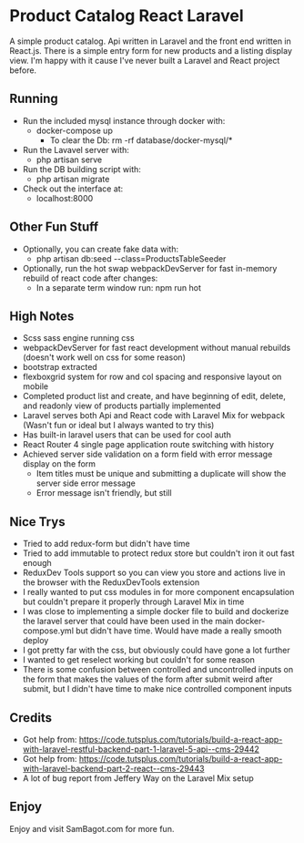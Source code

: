 # Product Catalog React Laravel

A simple product catalog.  Api written in Laravel and the front end written in React.js.  There is a simple entry form for new products and a listing display view.  I'm happy with it cause I've never built a Laravel and React project before.

## Running

* Run the included mysql instance through docker with:
    * docker-compose up
        * To clear the Db: rm -rf database/docker-mysql/*     
* Run the Lavavel server with:
    * php artisan serve
* Run the DB building script with:
    * php artisan migrate
* Check out the interface at:
    * localhost:8000
    
## Other Fun Stuff
* Optionally, you can create fake data with:
    * php artisan db:seed --class=ProductsTableSeeder
* Optionally, run the hot swap webpackDevServer for fast in-memory rebuild of react code after changes:
    * In a separate term window run: npm run hot
  
  
## High Notes
* Scss sass engine running css
* webpackDevServer for fast react development without manual rebuilds (doesn't work well on css for some reason)
* bootstrap extracted
* flexboxgrid system for row and col spacing and responsive layout on mobile
* Completed product list and create, and have beginning of edit, delete, and readonly view of products partially implemented
* Laravel serves both Api and React code with Laravel Mix for webpack (Wasn't fun or ideal but I always wanted to try this)
* Has built-in laravel users that can be used for cool auth
* React Router 4 single page application route switching with history
* Achieved server side validation on a form field with error message display on the form
    * Item titles must be unique and submitting a duplicate will show the server side error message
    * Error message isn't friendly, but still

## Nice Trys
* Tried to add redux-form but didn't have time
* Tried to add immutable to protect redux store but couldn't iron it out fast enough
* ReduxDev Tools support so you can view you store and actions live in the browser with the ReduxDevTools extension
* I really wanted to put css modules in for more component encapsulation but couldn't prepare it properly through Laravel Mix in time
* I was close to implementing a simple docker file to build and dockerize the laravel server that could have been used in the main docker-compose.yml but didn't have time.  Would have made a really smooth deploy
* I got pretty far with the css, but obviously could have gone a lot further
* I wanted to get reselect working but couldn't for some reason
* There is some confusion between controlled and uncontrolled inputs on the form that makes the values of the form after submit weird after submit, but I didn't have time to make nice controlled component inputs

## Credits
* Got help from: https://code.tutsplus.com/tutorials/build-a-react-app-with-laravel-restful-backend-part-1-laravel-5-api--cms-29442
* Got help from: https://code.tutsplus.com/tutorials/build-a-react-app-with-laravel-backend-part-2-react--cms-29443
* A lot of bug report from Jeffery Way on the Laravel Mix setup


## Enjoy
Enjoy and visit SamBagot.com for more fun.